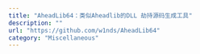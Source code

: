 ```yaml
---
title: "AheadLib64：类似Aheadlib的DLL 劫持源码生成工具"
description: ""
url: "https://github.com/w1nds/AheadLib64"
category: "Miscellaneous"
---
```

